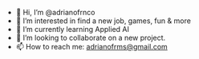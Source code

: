 - 👋 Hi, I’m @adrianofrnco
- 👀 I’m interested in find a new job, games, fun & more
- 🌱 I’m currently learning Applied AI
- 💞️ I’m looking to collaborate on a new project.
- 📫 How to reach me: adrianofrms@gmail.com

<!---
adrianofrnco/adrianofrnco is a ✨ special ✨ repository because its `README.md` (this file) appears on your GitHub profile.
You can click the Preview link to take a look at your changes.
--->
